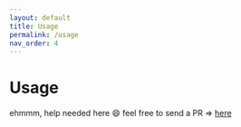 ```yaml
---
layout: default
title: Usage
permalink: /usage
nav_order: 4
---
```


# Usage

ehmmm, help needed here :smile: feel free to send a PR => [here](https://framagit.org/les/gancio/tree/master/docs)